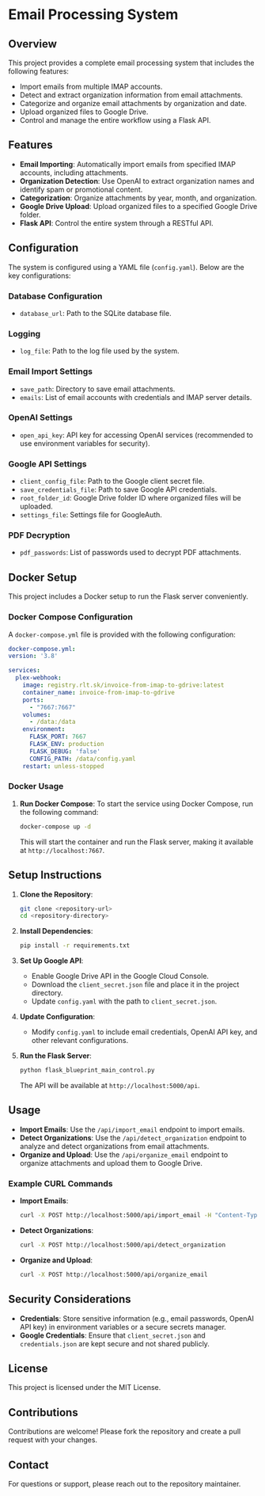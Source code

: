 # Email Processing System

## Overview
This project provides a complete email processing system that includes the following features:
- Import emails from multiple IMAP accounts.
- Detect and extract organization information from email attachments.
- Categorize and organize email attachments by organization and date.
- Upload organized files to Google Drive.
- Control and manage the entire workflow using a Flask API.

## Features
- **Email Importing**: Automatically import emails from specified IMAP accounts, including attachments.
- **Organization Detection**: Use OpenAI to extract organization names and identify spam or promotional content.
- **Categorization**: Organize attachments by year, month, and organization.
- **Google Drive Upload**: Upload organized files to a specified Google Drive folder.
- **Flask API**: Control the entire system through a RESTful API.

## Configuration
The system is configured using a YAML file (`config.yaml`). Below are the key configurations:

### Database Configuration
- `database_url`: Path to the SQLite database file.

### Logging
- `log_file`: Path to the log file used by the system.

### Email Import Settings
- `save_path`: Directory to save email attachments.
- `emails`: List of email accounts with credentials and IMAP server details.

### OpenAI Settings
- `open_api_key`: API key for accessing OpenAI services (recommended to use environment variables for security).

### Google API Settings
- `client_config_file`: Path to the Google client secret file.
- `save_credentials_file`: Path to save Google API credentials.
- `root_folder_id`: Google Drive folder ID where organized files will be uploaded.
- `settings_file`: Settings file for GoogleAuth.

### PDF Decryption
- `pdf_passwords`: List of passwords used to decrypt PDF attachments.

## Docker Setup
This project includes a Docker setup to run the Flask server conveniently.

### Docker Compose Configuration
A `docker-compose.yml` file is provided with the following configuration:

```yaml
docker-compose.yml:
version: '3.8'

services:
  plex-webhook:
    image: registry.rlt.sk/invoice-from-imap-to-gdrive:latest
    container_name: invoice-from-imap-to-gdrive
    ports:
      - "7667:7667"
    volumes:
      - /data:/data
    environment:
      FLASK_PORT: 7667
      FLASK_ENV: production
      FLASK_DEBUG: 'false'
      CONFIG_PATH: /data/config.yaml
    restart: unless-stopped
```

### Docker Usage
1. **Run Docker Compose**:
   To start the service using Docker Compose, run the following command:
   ```sh
   docker-compose up -d
   ```
   This will start the container and run the Flask server, making it available at `http://localhost:7667`.

## Setup Instructions
1. **Clone the Repository**:
   ```sh
   git clone <repository-url>
   cd <repository-directory>
   ```

2. **Install Dependencies**:
   ```sh
   pip install -r requirements.txt
   ```

3. **Set Up Google API**:
   - Enable Google Drive API in the Google Cloud Console.
   - Download the `client_secret.json` file and place it in the project directory.
   - Update `config.yaml` with the path to `client_secret.json`.

4. **Update Configuration**:
   - Modify `config.yaml` to include email credentials, OpenAI API key, and other relevant configurations.

5. **Run the Flask Server**:
   ```sh
   python flask_blueprint_main_control.py
   ```
   The API will be available at `http://localhost:5000/api`.

## Usage
- **Import Emails**: Use the `/api/import_email` endpoint to import emails.
- **Detect Organizations**: Use the `/api/detect_organization` endpoint to analyze and detect organizations from email attachments.
- **Organize and Upload**: Use the `/api/organize_email` endpoint to organize attachments and upload them to Google Drive.

### Example CURL Commands
- **Import Emails**:
  ```sh
  curl -X POST http://localhost:5000/api/import_email -H "Content-Type: application/json" -d '{"year": 2024, "month": 11}'
  ```

- **Detect Organizations**:
  ```sh
  curl -X POST http://localhost:5000/api/detect_organization
  ```

- **Organize and Upload**:
  ```sh
  curl -X POST http://localhost:5000/api/organize_email
  ```

## Security Considerations
- **Credentials**: Store sensitive information (e.g., email passwords, OpenAI API key) in environment variables or a secure secrets manager.
- **Google Credentials**: Ensure that `client_secret.json` and `credentials.json` are kept secure and not shared publicly.

## License
This project is licensed under the MIT License.

## Contributions
Contributions are welcome! Please fork the repository and create a pull request with your changes.

## Contact
For questions or support, please reach out to the repository maintainer.
